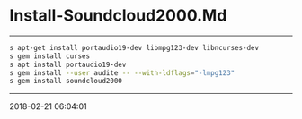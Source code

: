 # Install-Soundcloud2000.Md

----------------------------------------- 

```bash
s apt-get install portaudio19-dev libmpg123-dev libncurses-dev
s gem install curses
s apt install portaudio19-dev
s gem install --user audite -- --with-ldflags="-lmpg123"
s gem install soundcloud2000
```

-----------------------------------------
2018-02-21 06:04:01

